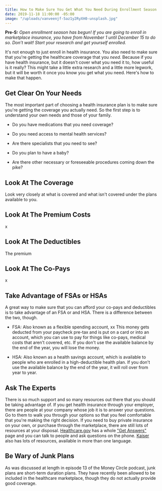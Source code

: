 ```yaml
---
title: How to Make Sure You Get What You Need During Enrollment Season
date: 2019-11-18 11:00:00 -05:00
image: "/uploads/vanveenjf-5az1y2RyXH0-unsplash.jpg"
---
```


**Pre-S:** *Open enrollment season has begun! If you are going to enroll in marketplace insurance, you have from November 1 until December 15 to do so. Don’t wait! Start your research and get yourself enrolled.*

It's not enough to just enroll in health insurance. You also need to make sure that you're getting the healthcare coverage that you *need*. Because if you have health insurance, but it doesn't cover what you need it to, how useful is it really? This might take a little extra research and a little more legwork, but it will be worth it once you know you get what you need. Here's how to make that happen.

## Get Clear On Your Needs

The most important part of choosing a health insurance plan is to make sure you're getting the coverage you actually need. So the first step is to understand your own needs and those of your family. 

* Do you have medications that you need coverage? 

* Do you need access to mental health services?

* Are there specialists that you need to see? 

* Do you plan to have a baby? 

* Are there other necessary or foreseeable procedures coming down the pike? 

## Look At The Coverage

Look very closely at what is covered and what isn't covered under the plans available to you. 

## Look At The Premium Costs

x

## Look At The Deductibles

The premium 

## Look At The Co-Pays

x

## Take Advantage of FSAs or HSAs

A great way to make sure that you can afford your co-pays and deductibles is to take advantage of an FSA or and HSA. There is a difference between the two, though.

* FSA: Also known as a flexible spending account, xx This money gets deducted from your paycheck pre-tax and is put on a card or into an account, which you can use to pay for things like co-pays, medical costs that aren't covered, etc. If you don't use the available balance by the end of the year, you will lose the money.

* HSA: Also known as a health savings account, which is available to people who are enrolled in a high-deductible health plan. If you don't use the available balance by the end of the year, it will roll over from year to year. 

## Ask The Experts

There is so much support and so many resources out there that you should be taking advantage of. If you get health insurance through your employer, there are people at your company whose job it is to answer your questions. Go to them to walk you through your options so that you feel comfortable that you're making the right decision. If you need to buy private insurance on your own, or purchase through the marketplace, there are still lots of resources at your disposal. [Healthcare.gov](https://www.healthcare.gov/) has a whole ["Get Answers"](https://www.healthcare.gov/get-answers/) page and you can talk to people and ask questions on the phone. [Kaiser](https://www.kff.org/understanding-health-insurance/) also has lots of resources, available in more than one language.

## Be Wary of Junk Plans

As was discussed at length in episode 13 of the Money Circle podcast, junk plans are short-term duration plans. They have recently been allowed to be included in the healthcare marketplace, though they do not actually provide good coverage. 